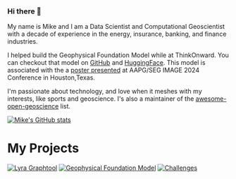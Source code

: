 ### Hi there 👋

My name is Mike and I am a Data Scientist and Computational Geoscientist with a decade of experience in the energy, insurance, banking, and finance industries.

I helped build the Geophysical Foundation Model while at ThinkOnward. You can checkout that model on [GitHub](https://github.com/thinkonward/geophysical-foundation-model/releases/tag/v1.0) and [HuggingFace](https://huggingface.co/thinkonward/geophysical-foundation-model). This model is associated with the a [poster presented](https://imageevent.aapg.org/portals/26/abstracts/2024/4092088.pdf) at AAPG/SEG IMAGE 2024 Conference in Houston,Texas.

I'm passionate about technology, and love when it meshes with my interests, like sports and geoscience. I's also a maintainer of the [awesome-open-geoscience](https://github.com/softwareunderground/awesome-open-geoscience) list. 

[![Mike's GitHub stats](https://github-readme-stats.vercel.app/api?username=mmcint&show_icons=true&theme=midnight-purple)](https://github.com/anuraghazra/github-readme-stats)

# My Projects
[![Lyra Graphtool](https://github-readme-stats.vercel.app/api/pin/?username=thinkonward&repo=lyra_graphtool&show_owner=true)](https://github.com/thinkonward/lyra_graphtool)
[![Geophysical Foundation Model](https://github-readme-stats.vercel.app/api/pin/?username=thinkonward&repo=geophysical-foundation-model&show_owner=true)](https://github.com/thinkonward/geophysical-foundation-model)
[![Challenges](https://github-readme-stats.vercel.app/api/pin/?username=thinkonward&repo=challenges&show_owner=false)](https://github.com/thinkonward/challenges)
